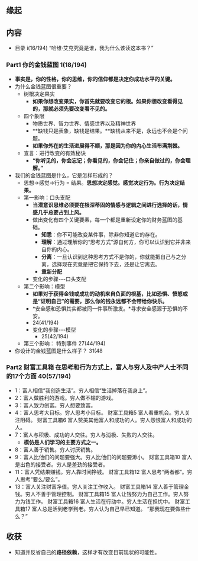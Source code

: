 ## 缘起

## 内容
+ 目录 i(16/194)
“哈维·艾克究竟是谁，我为什么该读这本书？”
###  Part1 你的金钱蓝图 1(18/194)
+ **事实是，你的性格，你的思维，你的信仰都是决定你成功水平的关键。**
+ 为什么金钱蓝图很重要？
	+ 树根决定果实
		+ **如果你想改变果实，你首先就要改变它的根。如果你想改变看得见的，那就必须先要改变看不见的。**
	+ 四个象限
		+ 物质世界、智力世界、情感世界以及精神世界
		+ **缺钱只是表象，缺钱是结果。**缺钱从来不是，永远也不会是个问题。
		+ **如果你外在的生活进展得不顺，那是因为你的内心生活布满荆棘。**
	+ 宣言：进行改变的有效秘诀
		+ **“你听见的，你会忘记；你看见的，你会记住；你亲自做过的，你会理解。”**
+ 我们的金钱蓝图是什么，它是怎样形成的？
	+ 思想->感觉->行为 = 结果。**思想决定感觉。感觉决定行为。行为决定结果。**
	+ 第一影响：口头支配
		+ **当潜意识思维必须要在根深蒂固的情感与逻辑之间进行选择的话，情感几乎总要占到上风。**
		+ 做出变化有四个关键要素，每一个都是重新设定你的财务蓝图的基础。
			+ **知悉**：你不可能改变某件事，除非你知道它的存在。
			+ **理解**：通过理解你的“思考方式”源自何方，你可以认识到它并非来自你的内心。
			+ **分离**：一旦认识到这种思考方式不是你的，你就能把自己与之分离，选择现在究竟是把它保持下去，还是让它离去。
			+ **重新分配**
		+ 变化的步骤---口头支配
	+ 第二个影响：模型
		+ **如果对于获得金钱或成功的动机来自负面的根基，比如恐惧、愤怒或是“证明自己”的需要，那么你的钱永远都不会带给你快乐。**
		+ *安全感和恐惧其实都被同一件事所激发。*寻求安全感源于恐惧的不安。
		+ 24(41/194)
		+ 变化的步骤---模型
			+ 25(42/194)
	+ 第三个影响： 特别事件 27(44/194)
+ 你设计的金钱蓝图是什么样子？ 31(48

###  Part2 财富工具箱 在思考和行为方式上，富人与穷人及中产人士不同的17个方面  40(57/194) 
+ 1：富人相信“我创造生活”。穷人相信“生活掉落在我身上”。
+ 2：富人做胜利的游戏。穷人做不输的游戏。
+ 3：富人致力创富。穷人想要致富。
+ 4：富人思考大目标。穷人思考小目标。
财富工具箱5
富人看重机会。穷人关注阻碍。
财富工具箱6
富人赞美其他富人和成功的人。穷人怨恨富人和成功的人。
+ 7：富人与积极、成功的人交往。穷人与消极、失败的人交往。
	+ **模仿是人们学习的主要方式之一。**
+ 8：富人善于销售。穷人讨厌销售。
+ 9：富人比他们的问题要强大。穷人比他们的问题要渺小。
财富工具箱10
富人是出色的接受者。穷人是差劲的接受者。
+ 11：富人凭结果赚钱。穷人靠时间挣钱。
财富工具箱12
富人思考“两者都”。穷人思考“要么/要么”。
+ 13：富人关注财富净值。穷人关注工作收入。
财富工具箱14
富人善于管理金钱。穷人不善于管理控制。
财富工具箱15
富人让钱努力为自己工作。穷人努力为钱工作。
财富工具箱16
富人生活在行动中。穷人生活在担忧中。
财富工具箱17
富人总是活到老学到老。穷人认为自己早已知道。
“那我现在要做些什么？”

##  收获
+ 知道并反省自己的**路径依赖**，这样才有改变目前现状的可能性。
